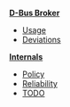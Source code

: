 **[D-Bus Broker](Home)**

* [Usage](Home#using-dbus-broker)
* [Deviations](Deviations)

**[Internals](Development)**

* [Policy](Policy)
* [Reliability](Reliability)
* [TODO](TODO)